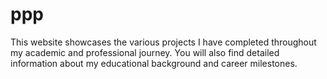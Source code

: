 # ppp
This website showcases the various projects I have completed throughout my academic and professional journey. You will also find detailed information about my educational background and career milestones.
